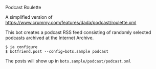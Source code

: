 Podcast Roulette

A simplified version of https://www.crummy.com/features/dada/podcast/roulette.xml

This bot creates a podcast RSS feed consisting of randomly selected podcasts
archived at the Internet Archive.

```
$ ia configure
$ botfriend.post --config=bots.sample podcast
```

The posts will show up in `bots.sample/podcast/podcast.xml`
